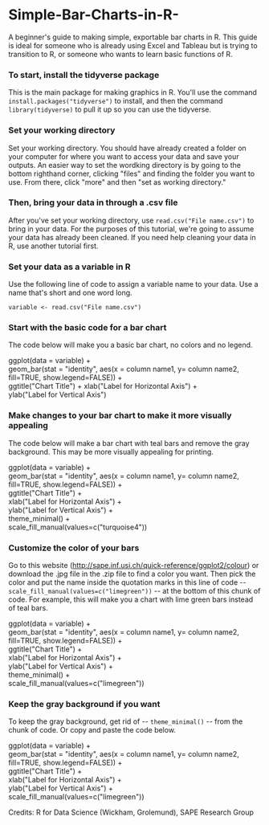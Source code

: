 # Simple-Bar-Charts-in-R-
A beginner's guide to making simple, exportable bar charts in R. This guide is ideal for someone who is already using Excel and Tableau but is trying to transition to R, or someone who wants to learn basic functions of R. 

### To start, install the tidyverse package
This is the main package for making graphics in R. You'll use the command `install.packages("tidyverse")` to install, and then the command `library(tidyverse)` to pull it up so you can use the tidyverse. 

### Set your working directory 
Set your working directory. You should have already created a folder on your computer for where you want to access your data and save your outputs. An easier way to set the wordking directory is by going to the bottom righthand corner, clicking "files" and finding the folder you want to use. From there, click "more" and then "set as working directory." 

### Then, bring your data in through a .csv file
After you've set your working directory, use `read.csv("File name.csv")` to bring in your data. For the purposes of this tutorial, we're going to assume your data has already been cleaned. If you need help cleaning your data in R, use another tutorial first. 

### Set your data as a variable in R 
Use the following line of code to assign a variable name to your data. Use a name that's short and one word long.  
  
`variable <- read.csv("File name.csv")`  

### Start with the basic code for a bar chart 
The code below will make you a basic bar chart, no colors and no legend. 
  
ggplot(data = variable) +  
geom_bar(stat = "identity", aes(x = column name1, y= column name2, fill=TRUE, show.legend=FALSE)) +  
ggtitle("Chart Title") + 
xlab("Label for Horizontal Axis") +  
ylab("Label for Vertical Axis")    

### Make changes to your bar chart to make it more visually appealing 
The code below will make a bar chart with teal bars and remove the gray background. This may be more visually appealing for printing.  
  
ggplot(data = variable) +  
geom_bar(stat = "identity", aes(x = column name1, y= column name2, fill=TRUE, show.legend=FALSE)) +  
ggtitle("Chart Title") +   
xlab("Label for Horizontal Axis") +  
ylab("Label for Vertical Axis") +  
theme_minimal() +  
scale_fill_manual(values=c("turquoise4"))     

### Customize the color of your bars
Go to this website (http://sape.inf.usi.ch/quick-reference/ggplot2/colour) or download the .jpg file in the .zip file to find a color you want. Then pick the color and put the name inside the quotation marks in this line of code -- `scale_fill_manual(values=c("limegreen"))` -- at the bottom of this chunk of code. For example, this will make you a chart with lime green bars instead of teal bars.  
  
ggplot(data = variable) +   
geom_bar(stat = "identity", aes(x = column name1, y= column name2, fill=TRUE, show.legend=FALSE)) +    
ggtitle("Chart Title") +     
xlab("Label for Horizontal Axis") +  
ylab("Label for Vertical Axis") +  
theme_minimal() +    
scale_fill_manual(values=c("limegreen"))   

### Keep the gray background if you want
To keep the gray background, get rid of -- `theme_minimal()` -- from the chunk of code. Or copy and paste the code below.  
  
ggplot(data = variable) +  
geom_bar(stat = "identity", aes(x = column name1, y= column name2, fill=TRUE, show.legend=FALSE)) +  
ggtitle("Chart Title") +   
xlab("Label for Horizontal Axis") +  
ylab("Label for Vertical Axis") +  
scale_fill_manual(values=c("limegreen"))    


Credits: R for Data Science (Wickham, Grolemund), SAPE Research Group 

